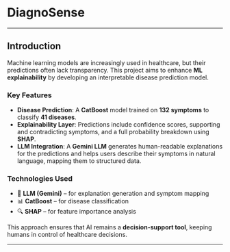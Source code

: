 # DiagnoSense

---
## Introduction

Machine learning models are increasingly used in healthcare, but their predictions often lack transparency. This project aims to enhance **ML explainability** by developing an interpretable disease prediction model.  

### Key Features  
- **Disease Prediction**: A **CatBoost** model trained on **132 symptoms** to classify **41 diseases**.  
- **Explainability Layer**: Predictions include confidence scores, supporting and contradicting symptoms, and a full probability breakdown using **SHAP**.  
- **LLM Integration**: A **Gemini LLM** generates human-readable explanations for the predictions and helps users describe their symptoms in natural language, mapping them to structured data.  

### Technologies Used  
- 🧠 **LLM (Gemini)** – for explanation generation and symptom mapping  
- 📊 **CatBoost** – for disease classification  
- 🔍 **SHAP** – for feature importance analysis  

This approach ensures that AI remains a **decision-support tool**, keeping humans in control of healthcare decisions.  

---